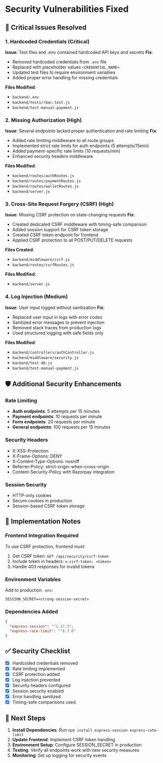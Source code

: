 # Security Vulnerabilities Fixed

## 🔴 Critical Issues Resolved

### 1. Hardcoded Credentials (Critical)
**Issue**: Test files and .env contained hardcoded API keys and secrets
**Fix**: 
- Removed hardcoded credentials from `.env` file
- Replaced with placeholder values `<CREDENTIAL_NAME>`
- Updated test files to require environment variables
- Added proper error handling for missing credentials

**Files Modified**:
- `backend/.env`
- `backend/tests/rbac.test.js`
- `backend/test-manual-payment.js`

### 2. Missing Authorization (High)
**Issue**: Several endpoints lacked proper authentication and rate limiting
**Fix**:
- Added rate limiting middleware to all route groups
- Implemented strict rate limits for auth endpoints (5 attempts/15min)
- Added payment-specific rate limits (10 requests/min)
- Enhanced security headers middleware

**Files Modified**:
- `backend/routes/authRoutes.js`
- `backend/routes/paymentRoutes.js`
- `backend/routes/walletRoutes.js`
- `backend/server.js`

### 3. Cross-Site Request Forgery (CSRF) (High)
**Issue**: Missing CSRF protection on state-changing requests
**Fix**:
- Created dedicated CSRF middleware with timing-safe comparison
- Added session support for CSRF token storage
- Created CSRF token endpoint for frontend
- Applied CSRF protection to all POST/PUT/DELETE requests

**Files Created**:
- `backend/middleware/csrf.js`
- `backend/routes/csrfRoutes.js`

**Files Modified**:
- `backend/server.js`

### 4. Log Injection (Medium)
**Issue**: User input logged without sanitization
**Fix**:
- Replaced user input in logs with error codes
- Sanitized error messages to prevent injection
- Removed stack traces from production logs
- Used structured logging with safe fields only

**Files Modified**:
- `backend/controllers/authController.js`
- `backend/middleware/security.js`
- `backend/test-db.js`
- `backend/test-manual-payment.js`

## 🛡️ Additional Security Enhancements

### Rate Limiting
- **Auth endpoints**: 5 attempts per 15 minutes
- **Payment endpoints**: 10 requests per minute
- **Form endpoints**: 20 requests per minute
- **General endpoints**: 100 requests per 15 minutes

### Security Headers
- X-XSS-Protection
- X-Frame-Options: DENY
- X-Content-Type-Options: nosniff
- Referrer-Policy: strict-origin-when-cross-origin
- Content-Security-Policy with Razorpay integration

### Session Security
- HTTP-only cookies
- Secure cookies in production
- Session-based CSRF token storage

## 🔧 Implementation Notes

### Frontend Integration Required
To use CSRF protection, frontend must:
1. Get CSRF token: `GET /api/security/csrf-token`
2. Include token in headers: `x-csrf-token: <token>`
3. Handle 403 responses for invalid tokens

### Environment Variables
Add to production `.env`:
```env
SESSION_SECRET=<strong-session-secret>
```

### Dependencies Added
```json
{
  "express-session": "^1.17.3",
  "express-rate-limit": "^6.7.0"
}
```

## ✅ Security Checklist

- [x] Hardcoded credentials removed
- [x] Rate limiting implemented
- [x] CSRF protection added
- [x] Log injection prevented
- [x] Security headers configured
- [x] Session security enabled
- [x] Error handling sanitized
- [x] Timing-safe comparisons used

## 🚨 Next Steps

1. **Install Dependencies**: Run `npm install express-session express-rate-limit`
2. **Update Frontend**: Implement CSRF token handling
3. **Environment Setup**: Configure SESSION_SECRET in production
4. **Testing**: Verify all endpoints work with new security measures
5. **Monitoring**: Set up logging for security events